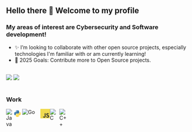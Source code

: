 ## Hello there 👋 Welcome to my profile 

### My areas of interest are Cybersecurity and Software development!
- ✨ I’m looking to collaborate with other open source projects, especially technologies I'm familiar with or am currently learning!
- 🥅 2025 Goals: Contribute more to Open Source projects.

<br>
<div display="flex">
  <img height="150em" src="http://github-profile-summary-cards.vercel.app/api/cards/profile-details?username=the-c0d3br34k3r&theme=tokyonight"/> 
  <img height="150em" src="https://github-profile-summary-cards.vercel.app/api/cards/most-commit-language?username=the-c0d3br34k3r&theme=tokyonight"/> 
</div>

<br />

### Work
[<img align="left" alt="Java" width="18px" src="https://cdn-icons-png.flaticon.com/512/226/226777.png" />][java_prs]
[<img align="left" alt="Python" width="26px" src="https://raw.githubusercontent.com/github/explore/80688e429a7d4ef2fca1e82350fe8e3517d3494d/topics/python/python.png" />][python_prs]
[<img align="left" alt="Go" width="50px" src="https://upload.wikimedia.org/wikipedia/commons/thumb/0/05/Go_Logo_Blue.svg/1200px-Go_Logo_Blue.svg.png" />][go_prs]
[<img align="left" alt="JavaScript" width="26px" src="https://raw.githubusercontent.com/github/explore/80688e429a7d4ef2fca1e82350fe8e3517d3494d/topics/javascript/javascript.png" />][javascript_prs]
[<img align="left" alt="C" width="26px" src="https://upload.wikimedia.org/wikipedia/commons/thumb/1/18/C_Programming_Language.svg/1200px-C_Programming_Language.svg.png" />][c_prs]
[<img align="left" alt="C++" width="26px" src="https://upload.wikimedia.org/wikipedia/commons/thumb/1/18/ISO_C%2B%2B_Logo.svg/1822px-ISO_C%2B%2B_Logo.svg.png" />][cpp_prs]
<!--
[<img align="left" alt="PostgreSQL" width="26px" src="https://raw.githubusercontent.com/github/explore/80688e429a7d4ef2fca1e82350fe8e3517d3494d/topics/postgresql/postgresql.png" />][postgresql_repos]
[<img align="left" alt="MySQL" width="26px" src="https://i0.wp.com/www.elearningworld.org/wp-content/uploads/2019/04/MySQL.svg.png?fit=600%2C400&ssl=1" />][mysql_repos]
[<img align="left" alt="ElasticSearch" width="26px" src="https://raw.githubusercontent.com/github/explore/d73b58ded658144cd29547485b8537306012eb86/topics/elasticsearch/elasticsearch.png" />][elasticsearch_repos]
<img align="left" alt="Splunk" width="26px" src="https://pbs.twimg.com/profile_images/1280930967025119232/cna8fSA7_400x400.jpg" />
<img align="left" alt="Bash" width="26px" src="https://upload.wikimedia.org/wikipedia/commons/thumb/4/4b/Bash_Logo_Colored.svg/1024px-Bash_Logo_Colored.svg.png" />
<img align="left" alt="PowerShell" width="26px" src="https://upload.wikimedia.org/wikipedia/commons/2/2f/PowerShell_5.0_icon.png" />
<img align="left" alt="Terminal" width="26px" src="https://raw.githubusercontent.com/github/explore/80688e429a7d4ef2fca1e82350fe8e3517d3494d/topics/terminal/terminal.png" />
<br>
#### Frontend
[<img align="left" alt="React" width="26px" src="https://raw.githubusercontent.com/github/explore/80688e429a7d4ef2fca1e82350fe8e3517d3494d/topics/react/react.png" />][react_repos]
[<img align="left" alt="JavaScript" width="26px" src="https://raw.githubusercontent.com/github/explore/80688e429a7d4ef2fca1e82350fe8e3517d3494d/topics/javascript/javascript.png" />][javascript_repos]
[<img align="left" alt="HTML5" width="26px" src="https://raw.githubusercontent.com/github/explore/80688e429a7d4ef2fca1e82350fe8e3517d3494d/topics/html/html.png" />][html5_repos]
[<img align="left" alt="CSS3" width="26px" src="https://raw.githubusercontent.com/github/explore/80688e429a7d4ef2fca1e82350fe8e3517d3494d/topics/css/css.png" />][css3_repos]
<br>
#### Tools
<img align="left" alt="Git" width="30px" src="https://softwareengineering101com.files.wordpress.com/2018/01/kate-semizhon-resume.png" />
<img align="left" alt="GitHub" width="26px" src="https://raw.githubusercontent.com/github/explore/78df643247d429f6cc873026c0622819ad797942/topics/github/github.png" />

<br />
### Publications
#### Scientific Papers
[[Google Scholar Profile]](https://scholar.google.ca/citations?hl=en&user=fSxQR8kAAAAJ&view_op=list_works&gmla=AH70aAWgso_ovzpgdQjGdzUTZWKE52sgkmvoJlncUVvlb8sEkwR2r_pW98wm2zTiT9ugiaZwQU7yQkhDRbviPRX9)
 - [R. Mohan, V. Vaidehi, Ajay Krishna A, Mahalakshmi M and S. S. Chakkaravarthy, "Complex Event Processing based Hybrid Intrusion Detection System," 2015 3rd International Conference on Signal Processing, Communication and Networking (ICSCN), Chennai, India, 2015, pp. 1-6, doi: 10.1109/ICSCN.2015.7219827.](https://ieeexplore.ieee.org/document/7219827)

#### Articles
 - [Countering rabbit holes at work](https://www.linkedin.com/pulse/countering-rabbit-holes-work-ranjan-mohan/?trackingId=1hIB0jISQrGlOrQrz6I2jg%3D%3D)

### Presentations
 - Debugging JVM performance issues [[Video]](https://youtu.be/DWBIDrAi4zo?si=JRdxNHDxSAiYuHYl) | [[Slides]](https://docs.google.com/presentation/d/e/2PACX-1vRIOScm-brw47Z_zSIjn2z3ASGawZadyEFT3Rww8cIGB6xBQUqXr5bbriF2BdtDka-1bLdtoxsT2IEL/pub?start=false&loop=false&delayms=3000) | [[Code]](https://github.com/padaiyal/jVaidhiyar/wiki/Debugging-Java-performance-issues)
 - Python - Best practices [[Video]](https://youtu.be/ioFwOt3_aWg?si=feMjNxKituHHZ1cf) | [[Code]](https://github.com/padaiyal/pyWiki)
 - Go - Best practices [[Video]](https://youtu.be/jKKJ_yXhXVg?si=2dtKD42a9Zvgf5fQ) | [[Code]](https://github.com/padaiyal/goWiki)
<br><br>
<img align="left" alt="the-c0d3br34k3r's's Github Stats" src="https://github-readme-stats.vercel.app/api?username=the-c0d3br34k3r&theme=radical&show_icons=true&include_all_commits=true&count_private=true" />
-->

[java_prs]: https://github.com/search?q=is%3Apr+author%3Athe-c0d3br34k3r+author%3Athe-c0d3br34k3r+language%3AJava&type=pullrequests
[python_prs]: https://github.com/search?q=is%3Apr+author%3Athe-c0d3br34k3r+author%3Athe-c0d3br34k3r+language%3APython&type=pullrequests
[go_prs]: https://github.com/search?q=is%3Apr+author%3Athe-c0d3br34k3r+author%3Athe-c0d3br34k3r+language%3AGo&type=pullrequests
[javascript_prs]: https://github.com/search?q=is%3Apr+author%3Athe-c0d3br34k3r+author%3Athe-c0d3br34k3r+language%3AJavaScript&type=pullrequests
[c_prs]: https://github.com/search?q=is%3Apr+author%3Athe-c0d3br34k3r+author%3Athe-c0d3br34k3r+language%3AC&type=pullrequests
[cpp_prs]: https://github.com/search?q=is%3Apr+author%3Athe-c0d3br34k3r+author%3Athe-c0d3br34k3r+language%3AC%2B%2B&type=pullrequests


[postgresql_repos]: https://github.com/search?q=topic%3Apostgresql+user%3Athe-c0d3br34k3r&type=Repositories
[mysql_repos]: https://github.com/search?q=language%3Amysql+author%3Athe-c0d3br34k3r+type%3Apr&type=issues
[elasticsearch_repos]: https://github.com/search?q=topic%3Aelasticsearch+user%3Athe-c0d3br34k3r&type=Repositories
[react_repos]: https://github.com/search?q=topic%3Areact+user%3Athe-c0d3br34k3r&type=Repositories
[javascript_repos]: https://github.com/search?q=language%3AJavaScript++author%3Athe-c0d3br34k3r+type%3Apr&type=pullrequests&s=comments&o=desc
[html5_repos]: https://github.com/search?q=topic%3Ahtml5+user%3Athe-c0d3br34k3r&type=Repositories
[css3_repos]: https://github.com/search?q=topic%3Acss3+user%3Athe-c0d3br34k3r&type=Repositories

[linkedin]: https://www.linkedin.com/in/ranjanmj/

